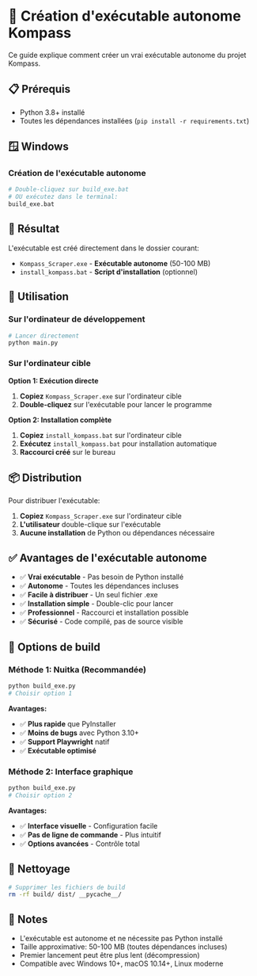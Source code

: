# 🚀 Création d'exécutable autonome Kompass

Ce guide explique comment créer un vrai exécutable autonome du projet Kompass.

## 📋 Prérequis

- Python 3.8+ installé
- Toutes les dépendances installées (`pip install -r requirements.txt`)

## 🪟 Windows

### Création de l'exécutable autonome
```bash
# Double-cliquez sur build_exe.bat
# OU exécutez dans le terminal:
build_exe.bat
```

## 📁 Résultat

L'exécutable est créé directement dans le dossier courant:

- `Kompass_Scraper.exe` - **Exécutable autonome** (50-100 MB)
- `install_kompass.bat` - **Script d'installation** (optionnel)

## 🎯 Utilisation

### Sur l'ordinateur de développement
```bash
# Lancer directement
python main.py
```

### Sur l'ordinateur cible
**Option 1: Exécution directe**
1. **Copiez** `Kompass_Scraper.exe` sur l'ordinateur cible
2. **Double-cliquez** sur l'exécutable pour lancer le programme

**Option 2: Installation complète**
1. **Copiez** `install_kompass.bat` sur l'ordinateur cible
2. **Exécutez** `install_kompass.bat` pour installation automatique
3. **Raccourci créé** sur le bureau

## 📦 Distribution

Pour distribuer l'exécutable:

1. **Copiez** `Kompass_Scraper.exe` sur l'ordinateur cible
2. **L'utilisateur** double-clique sur l'exécutable
3. **Aucune installation** de Python ou dépendances nécessaire

## ✅ Avantages de l'exécutable autonome

- ✅ **Vrai exécutable** - Pas besoin de Python installé
- ✅ **Autonome** - Toutes les dépendances incluses
- ✅ **Facile à distribuer** - Un seul fichier .exe
- ✅ **Installation simple** - Double-clic pour lancer
- ✅ **Professionnel** - Raccourci et installation possible
- ✅ **Sécurisé** - Code compilé, pas de source visible

## 🔧 Options de build

### Méthode 1: Nuitka (Recommandée)
```bash
python build_exe.py
# Choisir option 1
```
**Avantages:**
- ✅ **Plus rapide** que PyInstaller
- ✅ **Moins de bugs** avec Python 3.10+
- ✅ **Support Playwright** natif
- ✅ **Exécutable optimisé**

### Méthode 2: Interface graphique
```bash
python build_exe.py
# Choisir option 2
```
**Avantages:**
- ✅ **Interface visuelle** - Configuration facile
- ✅ **Pas de ligne de commande** - Plus intuitif
- ✅ **Options avancées** - Contrôle total

## 🧹 Nettoyage

```bash
# Supprimer les fichiers de build
rm -rf build/ dist/ __pycache__/
```

## 📝 Notes

- L'exécutable est autonome et ne nécessite pas Python installé
- Taille approximative: 50-100 MB (toutes dépendances incluses)
- Premier lancement peut être plus lent (décompression)
- Compatible avec Windows 10+, macOS 10.14+, Linux moderne
